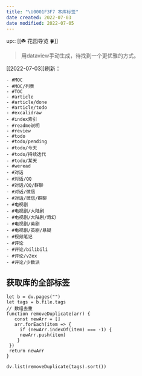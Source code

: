 ```yaml
---
title: "\U0001F3F7 本库标签"
date created: 2022-07-03
date modified: 2022-07-05
---
```


up:: [[☘️ 花园导览 🍀]]

> 用dataview手动生成，待找到一个更优雅的方式。

[[2022-07-03]]刷新：
```
- #MOC
- #MOC/列表
- #TOC
- #article
- #article/done
- #article/todo
- #excalidraw
- #index索引
- #readme说明
- #review
- #todo
- #todo/pending
- #todo/今天
- #todo/持续迭代
- #todo/某天
- #weread
- #对话
- #对话/QQ
- #对话/QQ/群聊
- #对话/微信
- #对话/微信/群聊
- #电视剧
- #电视剧/大陆剧
- #电视剧/大陆剧/奇幻
- #电视剧/英剧
- #电视剧/英剧/悬疑
- #视频笔记
- #评论
- #评论/bilibili
- #评论/v2ex
- #评论/少数派
```

## 获取库的全部标签

```dataviewjs
let b = dv.pages("")
let tags = b.file.tags
// 数组去重
function removeDuplicate(arr) {
   const newArr = []
   arr.forEach(item => {
     if (newArr.indexOf(item) === -1) {
     newArr.push(item)
    }
 })
 return newArr
}

dv.list(removeDuplicate(tags).sort())
```
